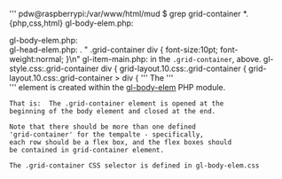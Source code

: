 

'''
	pdw@raspberrypi:/var/www/html/mud $ grep grid-container *.{php,css,html}
	gl-body-elem.php:  <div class="grid-container"> <!-- open grid-container element -->
	gl-body-elem.php:  </div><!-- close DIV class grid-container -->
	gl-head-elem.php:    . "    .grid-container div { font-size:10pt; font-weight:normal; }\n"
	gl-item-main.php:          in the <code>.grid-container</code>, above.
	gl-style.css:.grid-container div {
	grid-layout.10.css:.grid-container {
	grid-layout.10.css:.grid-container > div {
'''
	The '''<DIV class="grid-container">''' element
	is created within the [gl-body-elem](gl-body-elem.php)
	PHP module.

	That is:  The .grid-container element is opened at the
	beginning of the body element and closed at the end.

	Note that there should be more than one defined
	'grid-container' for the tempalte - specifically,
	each row should be a flex box, and the flex boxes should
	be contained in grid-container element.

	The .grid-container CSS selector is defined in gl-body-elem.css

